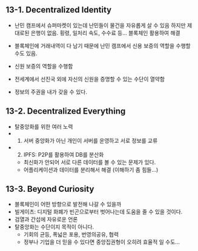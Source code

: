 ## 13-1. Decentralized Identity
- 난민 캠프에서 슈퍼마켓이 있는데 난민들이 물건을 자유롭게 살 수 있음 하지만 제대로된 은행이 없음. 횡령, 일처리 속도, 수수료 등... 블록체인 활용하여 해결

- 블록체인에 거래내역이 다 남기 때문에 난민 캠프에서 신용 보증의 역할을 수행할 수도 있음.
- 신원 보증의 역할을 수행함

- 전세계에서 선진국 외에 자신의 신원을 증명할 수 있는 수단이 열약함

- 정보의 주권을 내가 갖을 수 있다.

## 13-2. Decentralized Everything
- 탈중앙화를 위한 여러 노력
- 1. 서버 중앙화가 아닌 개인이 서버를 운영하고 서로 정보를 교류
- 2. IPFS: P2P를 활용하여 DB를 분산화
  - 최신화가 안되어 서로 다른 데이터를 볼 수 있는 문제가 있다.
  - 어플리케이션과 데이터를 분리해서 해결 (이해하기 좀 힘들...)

## 13-3. Beyond Curiosity
- 블록체인이 어떤 방향으로 발전해 나갈 수 있을까
- 빌게이츠: 디지털 화폐가 빈곤으로부터 벗어나는데 도움을 줄 수 있을 것이다.
- 검열과 간섭에 자유로운 언론
- 탈중앙화는 수단이지 목적이 아니다.
  - 기회의 균등, 폭넓은 포용, 번영의공유, 협력
  - 정부나 기업을 더 믿을 수 있다면 중앙집권형이 오히려 효율적 일 수도...
  
